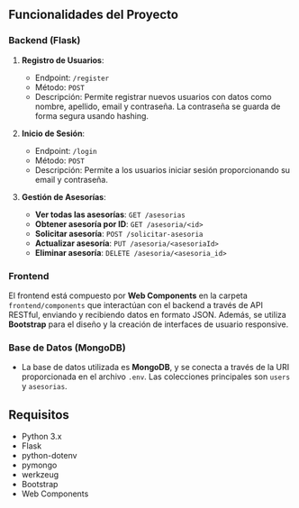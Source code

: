 ## Funcionalidades del Proyecto

### Backend (Flask)

1. **Registro de Usuarios**:
   - Endpoint: `/register`
   - Método: `POST`
   - Descripción: Permite registrar nuevos usuarios con datos como nombre, apellido, email y contraseña. La contraseña se guarda de forma segura usando hashing.

2. **Inicio de Sesión**:
   - Endpoint: `/login`
   - Método: `POST`
   - Descripción: Permite a los usuarios iniciar sesión proporcionando su email y contraseña.

3. **Gestión de Asesorías**:
   - **Ver todas las asesorías**: `GET /asesorias`
   - **Obtener asesoría por ID**: `GET /asesoria/<id>`
   - **Solicitar asesoría**: `POST /solicitar-asesoria`
   - **Actualizar asesoría**: `PUT /asesoria/<asesoriaId>`
   - **Eliminar asesoría**: `DELETE /asesoria/<asesoria_id>`

### Frontend

El frontend está compuesto por **Web Components** en la carpeta `frontend/components` que interactúan con el backend a través de API RESTful, enviando y recibiendo datos en formato JSON. Además, se utiliza **Bootstrap** para el diseño y la creación de interfaces de usuario responsive.

### Base de Datos (MongoDB)

- La base de datos utilizada es **MongoDB**, y se conecta a través de la URI proporcionada en el archivo `.env`. Las colecciones principales son `users` y `asesorias`.

## Requisitos

- Python 3.x
- Flask
- python-dotenv
- pymongo
- werkzeug
- Bootstrap
- Web Components
